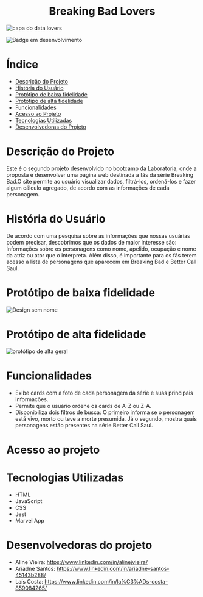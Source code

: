 <h1 align="center">Breaking Bad Lovers</h1>

![capa do data lovers](https://github.com/ariadnesantos/SAP011-data-lovers/assets/139479197/96ea2925-eb94-4038-aa28-49513575696f)

![Badge em desenvolvimento](http://img.shields.io/static/v1?label=STATUS&message=EM%20DESENVOLVIMENTO&color=GREEN&style=for-the-badge)

# Índice
* [Descrição do Projeto](#descrição-do-projeto)
* [História do Usuário](#história-do-usuário)
* [Protótipo de baixa fidelidade](#protótipo-de-baixa-fidelidade)
* [Protótipo de alta fidelidade](#protótipo-de-alta-fidelidade)
* [Funcionalidades](#funcionalidades)
* [Acesso ao Projeto](#acesso-ao-projeto)
* [Tecnologias Utilizadas](#tecnologias-utilizadas)
* [Desenvolvedoras do Projeto](#desenvolvedoras-do-projeto)

# Descrição do Projeto
Este é o segundo projeto desenvolvido no bootcamp da Laboratoria, onde a proposta é desenvolver uma página web destinada a fãs da série Breaking Bad.O site permite ao usuário visualizar dados, filtrá-los, ordená-los e fazer algum cálculo agregado, de acordo com as informações de cada personagem.
# História do Usuário
De acordo com uma pesquisa sobre as informações que nossas usuárias podem precisar, descobrimos que os dados de maior interesse são:    Informações sobre os personagens como nome, apelido, ocupação e nome da atriz ou ator que o interpreta.    Além disso, é importante para os fãs terem acesso a lista de personagens que aparecem em Breaking Bad e Better Call Saul.
# Protótipo de baixa fidelidade

![Design sem nome](https://github.com/ariadnesantos/SAP011-data-lovers/assets/139479197/d7a4a316-4860-4966-aeaf-874e476acfd7)

# Protótipo de alta fidelidade

![protótipo de alta geral](https://github.com/ariadnesantos/SAP011-data-lovers/assets/139479197/e6f1dc3d-5cb2-4076-87d3-f262e138525a)

# Funcionalidades
- Exibe cards com a foto de cada personagem da série e suas principais informações.
- Permite que o usuário ordene os cards de A-Z ou Z-A.
- Disponibiliza dois filtros de busca:
O primeiro informa se o personagem está vivo, morto ou teve a morte presumida. Já o segundo, mostra quais personagens estão presentes na série Better Call Saul.
# Acesso ao projeto
# Tecnologias Utilizadas
- HTML
- JavaScript
- CSS
- Jest
- Marvel App
# Desenvolvedoras do projeto
- Aline Vieira: https://www.linkedin.com/in/alinejvieira/
- Ariadne Santos: https://www.linkedin.com/in/ariadne-santos-45143b288/
- Laís Costa: https://www.linkedin.com/in/la%C3%ADs-costa-859084265/
